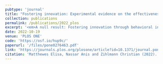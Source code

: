 ```yaml
---
pubtype: 'journal'
title: "Fostering innovation: Experimental evidence on the effectiveness of behavioral interventions"
collection: publications
permalink: /publications/2022_plos
excerpt: '<em>A null result: Fostering innovation through behavioral interventions is harder than previously thought.</em>'
date: 2022-10-19
venue: 'PLOS ONE'
code: 'https://osf.io/hup9c/'
paperurl: '/files/pone0276463.pdf'
link: 'https://journals.plos.org/plosone/article?id=10.1371/journal.pone.0276463'
citation: 'Matthewes Elisa, Nassar Anis and Zihlmann Christian (2022). Fostering innovation: Experimental evidence on the effectiveness of behavioral interventions. PLoS ONE 17(10): e0276463.'
---
```

